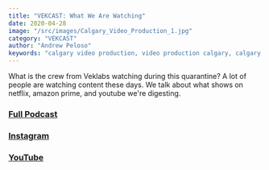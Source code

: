 ```yaml
---
title: "VEKCAST: What We Are Watching"
date: 2020-04-28
image: "/src/images/Calgary_Video_Production_1.jpg"
category: "VEKCAST"
author: "Andrew Peloso"
keywords: "calgary video production, video production calgary, calgary video company"
---
```


What is the crew from Veklabs watching during this quarantine? A lot of people are watching content these days. We talk about what shows on netflix, amazon prime, and youtube we're digesting.

### [Full Podcast](https://anchor.fm/vek-labs)

### [Instagram](https://www.instagram.com/veklabs/)

### [YouTube](https://www.youtube.com/channel/UC_8CmynHCINGSOZftHJGoUQ)
